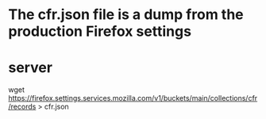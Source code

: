 # The cfr.json file is a dump from the production Firefox settings

# server

wget https://firefox.settings.services.mozilla.com/v1/buckets/main/collections/cfr/records > cfr.json
